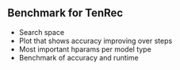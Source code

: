 ## Benchmark for TenRec
- Search space
- Plot that shows accuracy improving over steps
- Most important hparams per model type
- Benchmark of accuracy and runtime
